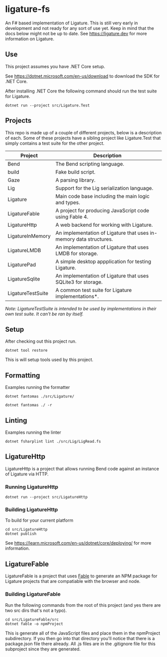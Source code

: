 # ligature-fs
An F# based implementation of Ligature.
This is still very early in development and not ready for any sort of use yet.
Keep in mind that the docs below might not be up to date.
See https://ligature.dev for more information on Ligature.

## Use
This project assumes you have .NET Core setup.

See https://dotnet.microsoft.com/en-us/download to download the SDK for .NET Core.

After installing .NET Core the following command should run the test suite for Ligature.

```
dotnet run --project src/Ligature.Test
```

## Projects

This repo is made up of a couple of different projects, below is a description of each.
Some of these projects have a sibling project like Ligature.Test that simply contains a
test suite for the other project.

| Project           | Description                                                        |
| ----------------- | ------------------------------------------------------------------ |
| Bend              | The Bend scripting language.                                       |
| build             | Fake build script.                                                 |
| Gaze              | A parsing library.                                                 |
| Lig               | Support for the Lig serialization language.                        |
| Ligature          | Main code base including the main logic and types.                 |
| LigatureFable     | A project for producing JavaScript code using Fable 4.             |
| LigatureHttp      | A web backend for working with Ligature.                           |
| LigatureInMemory  | An implementation of Ligature that uses in-memory data structures. |
| LigatureLMDB      | An implementation of Ligature that uses LMDB for storage.          |
| LigaturePad       | A simple desktop appplication for testing Ligature.                |
| LigatureSqlite    | An implementation of Ligature that uses SQLite3 for storage.       |
| LigatureTestSuite | A common test suite for Ligature implementations*.                 |

*Note: LigatureTestSuite is intended to be used by implementations in their own test suite. It can't be ran by itself.*

## Setup

After checking out this project run.

`dotnet tool restore`

This is will setup tools used by this project.

## Formatting

Examples running the formatter

`dotnet fantomas ./src/Ligature/`

`dotnet fantomas ./ -r`

## Linting

Examples running the linter

`dotnet fsharplint lint ./src/Lig/LigRead.fs`

## LigatureHttp

LigatureHttp is a project that allows running Bend code against an instance of Ligature via HTTP.

### Running LigatureHttp

`dotnet run --project src/LigatureHttp`

### Building LigatureHttp

To build for your current platform

```
cd src/LigatureHttp
dotnet publish
```

See https://learn.microsoft.com/en-us/dotnet/core/deploying/ for more information.

## LigatureFable

LigatureFable is a project that uses [Fable](https://fable.io) to generate an NPM package for Ligature projects that are compatiable with the browser and node.

### Building LigatureFable

Run the following commands from the root of this project (and yes there are two src dirs that's not a typo).

```
cd src/LigatureFable/src
dotnet fable -o npmProject
```

This is generate all of the JavaScript files and place them in the npmProject subdirectory.
If you then go into that directory you'll notice that there is a package.json file there already.
All .js files are in the .gitignore file for this subproject since they are generated.
